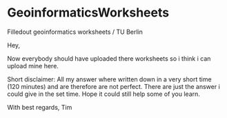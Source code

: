 # GeoinformaticsWorksheets
Filledout geoinformatics worksheets / TU Berlin

Hey,

Now everybody should have uploaded there worksheets so i think i can upload mine here.

Short disclaimer:
All my answer where written down in a very short time (120 minutes) and are therefore are not perfect. There are just the answer i could give in the set time.
Hope it could still help some of you learn.

With best regards,
Tim

